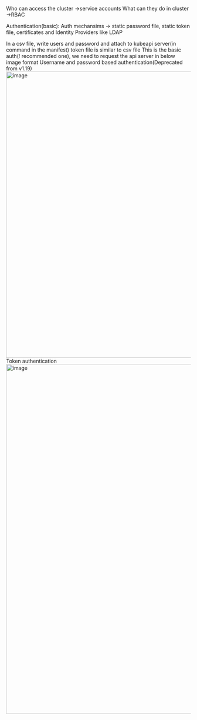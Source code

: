 Who can access the cluster ->service accounts
What can they do in cluster ->RBAC

Authentication(basic):
Auth mechansims -> static password file, static token file, certificates and Identity Providers like LDAP

In a csv file, write users and password and attach to kubeapi server(in command in the manifest)
token file is similar to csv file
This is the basic auth(! recommended one), we need to request the api server in below image format
Username and password based authentication(Deprecated from v1.19)
<img width="782" alt="image" src="https://github.com/KALYANKUMAR13/k8s-Cluster/assets/35223898/be02cffb-3937-4198-ad11-97f714778ef0">
Token authentication
<img width="955" alt="image" src="https://github.com/KALYANKUMAR13/k8s-Cluster/assets/35223898/17da3267-8852-4961-8b4d-232cd3f80058">





